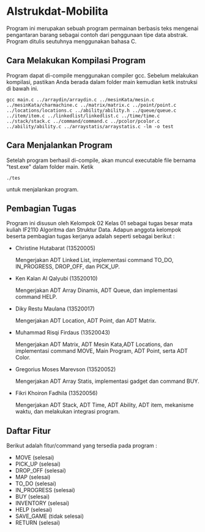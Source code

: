 
# Alstrukdat-Mobilita

Program ini merupakan sebuah program permainan berbasis teks mengenai pengantaran barang sebagai contoh dari penggunaan tipe data abstrak. Program ditulis seutuhnya menggunakan bahasa C.


## Cara Melakukan Kompilasi Program

Program dapat di-compile menggunakan compiler gcc. Sebelum melakukan kompilasi, pastikan Anda berada dalam folder main kemudian ketik instruksi di bawah ini.

``` 
gcc main.c ../arraydin/arraydin.c ../mesinKata/mesin.c ../mesinKata/charmachine.c ../matrix/matrix.c ../point/point.c ../locations/locations.c ../ability/ability.h ../queue/queue.c ../item/item.c ../linkedlist/linkedlist.c ../time/time.c ../stack/stack.c ../command/command.c ../pcolor/pcolor.c ../ability/ability.c ../arraystatis/arraystatis.c -lm -o test 
```


## Cara Menjalankan Program

Setelah program berhasil di-compile, akan muncul executable file bernama "test.exe" dalam folder main. Ketik 
```
./tes
```
untuk menjalankan program.


## Pembagian Tugas

Program ini disusun oleh Kelompok 02 Kelas 01 sebagai tugas besar mata kuliah IF2110 Algoritma dan Struktur Data. Adapun anggota kelompok beserta pembagian tugas kerjanya adalah seperti sebagai berikut :
+ Christine Hutabarat (13520005)

    Mengerjakan ADT Linked List, implementasi command TO_DO, IN_PROGRESS, DROP_OFF, dan PICK_UP.
+ Ken Kalan Al Qalyubi (13520010)

    Mengerjakan ADT Array Dinamis, ADT Queue, dan implementasi command HELP.
+ Diky Restu Maulana (13520017)

    Mengerjakan ADT Location, ADT Point, dan ADT Matrix.
+ Muhammad Risqi Firdaus (13520043)
    
    Mengerjakan ADT Matrix, ADT Mesin Kata,ADT Locations, dan implementasi command MOVE, Main Program, ADT Point, serta ADT Color.
+ Gregorius Moses Marevson (13520052)
        
    Mengerjakan ADT Array Statis, implementasi gadget dan command BUY.
+ Fikri Khoiron Fadhila (13520056)

    Mengerjakan ADT Stack, ADT Time, ADT Ability, ADT item, mekanisme waktu, dan melakukan integrasi program.

## Daftar Fitur

Berikut adalah fitur/command yang tersedia pada program :

+ MOVE          (selesai)
+ PICK_UP       (selesai)
+ DROP_OFF      (selesai)
+ MAP           (selesai)
+ TO_DO         (selesai)
+ IN_PROGRESS   (selesai)
+ BUY           (selesai)
+ INVENTORY     (selesai)
+ HELP          (selesai)
+ SAVE_GAME     (tidak selesai)
+ RETURN        (selesai)